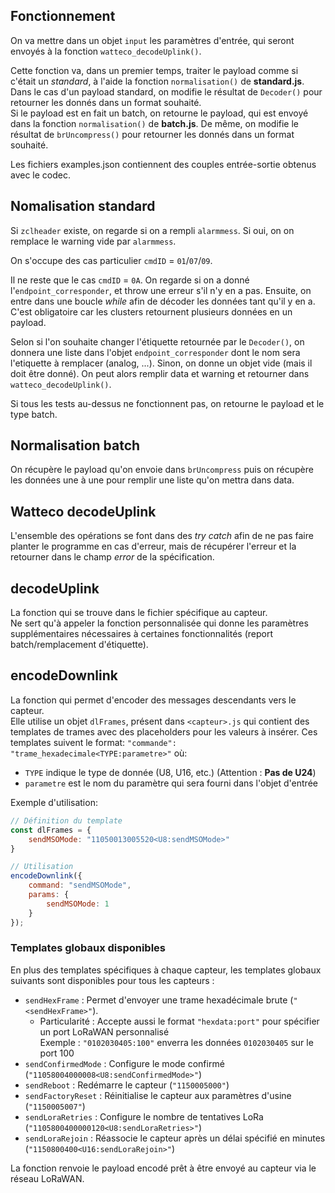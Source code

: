 ## Fonctionnement

On va mettre dans un objet `input` les paramètres d'entrée, qui seront envoyés à la fonction `watteco_decodeUplink()`.  

Cette fonction va, dans un premier temps, traiter le payload comme si c'était un *standard*, à l'aide la fonction `normalisation()` de **standard.js**.  
Dans le cas d'un payload standard, on modifie le résultat de `Decoder()` pour retourner les donnés dans un format souhaité.  
Si le payload est en fait un batch, on retourne le payload, qui est envoyé dans la fonction `normalisation()` de **batch.js**.
De même, on modifie le résultat de `brUncompress()` pour retourner les donnés dans un format souhaité.  
  
Les fichiers examples.json contiennent des couples entrée-sortie obtenus avec le codec.  

## Nomalisation standard

Si `zclheader` existe, on regarde si on a rempli `alarmmess`. Si oui, on on remplace le warning vide par `alarmmess`.

On s'occupe des cas particulier `cmdID` = `01`/`07`/`09`.

Il ne reste que le cas `cmdID` = `0A`. On regarde si on a donné l'`endpoint_corresponder`, et throw une erreur s'il n'y en a pas.
Ensuite, on entre dans une boucle *while* afin de décoder les données tant qu'il y en a. C'est obligatoire car les clusters retournent plusieurs données en un payload.

Selon si l'on souhaite changer l'étiquette retournée par le `Decoder()`, on donnera une liste dans l'objet `endpoint_corresponder` dont le nom sera l'etiquette à remplacer (analog, ...).
Sinon, on donne un objet vide (mais il doit être donné). On peut alors remplir data et warning et retourner dans `watteco_decodeUplink()`.

Si tous les tests au-dessus ne fonctionnent pas, on retourne le payload et le type batch.

## Normalisation batch

On récupère le payload qu'on envoie dans `brUncompress` puis on récupère les données une à une pour remplir une liste qu'on mettra dans data.

## Watteco decodeUplink

L'ensemble des opérations se font dans des *try catch* afin de ne pas faire planter le programme en cas d'erreur, mais de récupérer l'erreur et la retourner dans le champ *error* de la spécification.

## decodeUplink 

La fonction qui se trouve dans le fichier spécifique au capteur.  
Ne sert qu'à appeler la fonction personnalisée qui donne les paramètres supplémentaires nécessaires à certaines fonctionnalités (report batch/remplacement d'étiquette).

## encodeDownlink

La fonction qui permet d'encoder des messages descendants vers le capteur.  
Elle utilise un objet `dlFrames`, présent dans `<capteur>.js` qui contient des templates de trames avec des placeholders pour les valeurs à insérer.
Ces templates suivent le format: `"commande": "trame_hexadecimale<TYPE:parametre>"` où:
- `TYPE` indique le type de donnée (U8, U16, etc.) (Attention : **Pas de U24**)
- `parametre` est le nom du paramètre qui sera fourni dans l'objet d'entrée

Exemple d'utilisation:
```javascript
// Définition du template
const dlFrames = {
    sendMSOMode: "11050013005520<U8:sendMSOMode>"
}

// Utilisation
encodeDownlink({ 
    command: "sendMSOMode", 
    params: { 
        sendMSOMode: 1 
    } 
});
```

### Templates globaux disponibles

En plus des templates spécifiques à chaque capteur, les templates globaux suivants sont disponibles pour tous les capteurs :

- `sendHexFrame` : Permet d'envoyer une trame hexadécimale brute (`"<sendHexFrame>"`). 
  * Particularité : Accepte aussi le format `"hexdata:port"` pour spécifier un port LoRaWAN personnalisé  
    Exemple : `"0102030405:100"` enverra les données `0102030405` sur le port 100
- `sendConfirmedMode` : Configure le mode confirmé (`"11058004000008<U8:sendConfirmedMode>"`)
- `sendReboot` : Redémarre le capteur (`"1150005000"`)
- `sendFactoryReset` : Réinitialise le capteur aux paramètres d'usine (`"1150005007"`)
- `sendLoraRetries` : Configure le nombre de tentatives LoRa (`"1105800400000120<U8:sendLoraRetries>"`)
- `sendLoraRejoin` : Réassocie le capteur après un délai spécifié en minutes (`"1150800400<U16:sendLoraRejoin>"`)

La fonction renvoie le payload encodé prêt à être envoyé au capteur via le réseau LoRaWAN.











